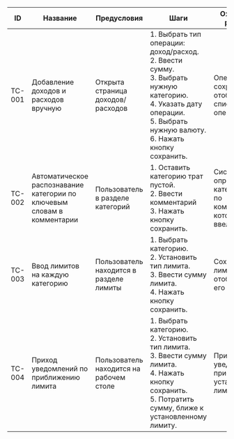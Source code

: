 | ID     | Название                                                                | Предусловия                             | Шаги                                                                                                                                                                                          | Ожидаемый результат                                                 | Статус |
|--------|-------------------------------------------------------------------------|-----------------------------------------|-----------------------------------------------------------------------------------------------------------------------------------------------------------------------------------------------|---------------------------------------------------------------------|--------|
| TC-001 | Добавление доходов и расходов вручную                                   | Открыта страница доходов/расходов       | 1. Выбрать тип операции: доход/расход. <br> 2. Ввести сумму. <br> 3. Выбрать нужную категорию. <br> 4. Указать дату операции. <br> 5. Выбрать нужную валюту. <br> 6. Нажать кнопку сохранить. | Операция сохранена и отображается в списке операций.                | Новый  |
| TC-002 | Автоматическое распознавание категории по ключевым словам в комментарии | Пользователь в разделе категорий        | 1. Оставить категорию трат пустой. <br> 2. Ввести комментарий <br> 3. Нажать кнопку сохранить.<br/>                                                                                           | Система определяет категорию трат по комментарию, который вы ввели. | Новый  |
| TC-003 | Ввод лимитов на каждую категорию                                        | Пользователь находится в разделе лимиты | 1. Выбрать категорию. <br> 2. Установить тип лимита. <br> 3. Ввести сумму лимита. <br> 4. Нажать кнопку сохранить. <br/>                                                                      | Сохранение лимита и отображение его в списке.                       | Новый  |
| TC-004 | Приход уведомлений по приближению лимита                              | Пользователь находится на рабочем столе | 1. Выбрать категорию. <br> 2. Установить тип лимита. <br> 3. Ввести сумму лимита. <br> 4. Нажать кнопку сохранить. <br> 5. Потратить сумму, ближе к установленному лимиту. <br/>              | Приложение уведомляет о приближения к установленному лимиту.        | Новый  |
